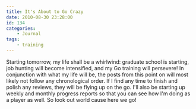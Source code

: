 ```yaml
---
title: It's About to Go Crazy
date: 2010-08-30 23:28:00
id: 134
categories:
	- Journal
tags:
	- training
---
```


Starting tomorrow, my life shall be a whirlwind: graduate school is starting, job hunting will become intensified, and my Go training will persevere! In conjunction with what my life will be, the posts from this point on will most likely not follow any chronological order. If I find any time to finish and polish any reviews, they will be flying up on the go. I'll also be starting up weekly and monthly progress reports so that you can see how I'm doing as a player as well. So look out world cause here we go!